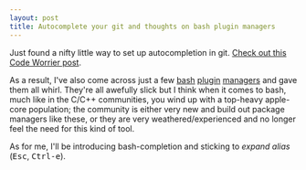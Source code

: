 ```yaml
---
layout: post
title: Autocomplete your git and thoughts on bash plugin managers
---
```


Just found a nifty little way to set up autocompletion in git. [Check out this Code
Worrier post][auto].

As a result, I've also come across just a few [bash][0] [plugin][1] [managers][2] and
gave them all whirl. They're all awefully slick but I think when it comes to bash,
much like in the C/C++ communities, you wind up with a top-heavy apple-core
population; the community is either very new and build out package managers like
these, or they are very weathered/experienced and no longer feel the need for this
kind of tool.

As for me, I'll be introducing bash-completion and sticking to _expand alias_
(<kbd>Esc</kbd>, <kbd>Ctrl-e</kbd>).

[auto]: http://code-worrier.com/blog/autocomplete-git/

[0]: https://github.com/netj/bpm/tree/master/plugin
[1]: https://github.com/bpkg/bpkg
[2]: https://github.com/basherpm/basher

